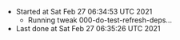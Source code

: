   - Started at Sat Feb 27 06:34:53 UTC 2021
    - Running tweak 000-do-test-refresh-deps...
  - Last done at Sat Feb 27 06:35:26 UTC 2021

